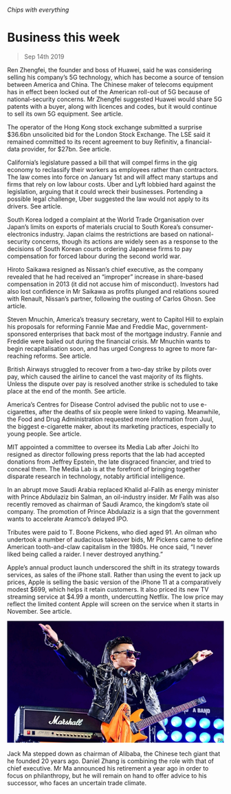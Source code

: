 ###### Chips with everything

# Business this week 

> Sep 14th 2019 

Ren Zhengfei, the founder and boss of Huawei, said he was considering selling his company’s 5G technology, which has become a source of tension between America and China. The Chinese maker of telecoms equipment has in effect been locked out of the American roll-out of 5G because of national-security concerns. Mr Zhengfei suggested Huawei would share 5G patents with a buyer, along with licences and codes, but it would continue to sell its own 5G equipment. See article. 

The operator of the Hong Kong stock exchange submitted a surprise $36.6bn unsolicited bid for the London Stock Exchange. The LSE said it remained committed to its recent agreement to buy Refinitiv, a financial-data provider, for $27bn. See article. 

California’s legislature passed a bill that will compel firms in the gig economy to reclassify their workers as employees rather than contractors. The law comes into force on January 1st and will affect many startups and firms that rely on low labour costs. Uber and Lyft lobbied hard against the legislation, arguing that it could wreck their businesses. Portending a possible legal challenge, Uber suggested the law would not apply to its drivers. See article. 

South Korea lodged a complaint at the World Trade Organisation over Japan’s limits on exports of materials crucial to South Korea’s consumer-electronics industry. Japan claims the restrictions are based on national-security concerns, though its actions are widely seen as a response to the decisions of South Korean courts ordering Japanese firms to pay compensation for forced labour during the second world war. 

Hiroto Saikawa resigned as Nissan’s chief executive, as the company revealed that he had received an “improper” increase in share-based compensation in 2013 (it did not accuse him of misconduct). Investors had also lost confidence in Mr Saikawa as profits plunged and relations soured with Renault, Nissan’s partner, following the ousting of Carlos Ghosn. See article. 

Steven Mnuchin, America’s treasury secretary, went to Capitol Hill to explain his proposals for reforming Fannie Mae and Freddie Mac, government-sponsored enterprises that back most of the mortgage industry. Fannie and Freddie were bailed out during the financial crisis. Mr Mnuchin wants to begin recapitalisation soon, and has urged Congress to agree to more far-reaching reforms. See article. 

British Airways struggled to recover from a two-day strike by pilots over pay, which caused the airline to cancel the vast majority of its flights. Unless the dispute over pay is resolved another strike is scheduled to take place at the end of the month. See article. 

America’s Centres for Disease Control advised the public not to use e-cigarettes, after the deaths of six people were linked to vaping. Meanwhile, the Food and Drug Administration requested more information from Juul, the biggest e-cigarette maker, about its marketing practices, especially to young people. See article. 

MIT appointed a committee to oversee its Media Lab after Joichi Ito resigned as director following press reports that the lab had accepted donations from Jeffrey Epstein, the late disgraced financier, and tried to conceal them. The Media Lab is at the forefront of bringing together disparate research in technology, notably artificial intelligence. 

In an abrupt move Saudi Arabia replaced Khalid al-Falih as energy minister with Prince Abdulaziz bin Salman, an oil-industry insider. Mr Falih was also recently removed as chairman of Saudi Aramco, the kingdom’s state oil company. The promotion of Prince Abdulaziz is a sign that the government wants to accelerate Aramco’s delayed IPO. 

Tributes were paid to T. Boone Pickens, who died aged 91. An oilman who undertook a number of audacious takeover bids, Mr Pickens came to define American tooth-and-claw capitalism in the 1980s. He once said, “I never liked being called a raider. I never destroyed anything.” 

Apple’s annual product launch underscored the shift in its strategy towards services, as sales of the iPhone stall. Rather than using the event to jack up prices, Apple is selling the basic version of the iPhone 11 at a comparatively modest $699, which helps it retain customers. It also priced its new TV streaming service at $4.99 a month, undercutting Netflix. The low price may reflect the limited content Apple will screen on the service when it starts in November. See article. 

![image](images/20190914_wwp001.jpg) 

Jack Ma stepped down as chairman of Alibaba, the Chinese tech giant that he founded 20 years ago. Daniel Zhang is combining the role with that of chief executive. Mr Ma announced his retirement a year ago in order to focus on philanthropy, but he will remain on hand to offer advice to his successor, who faces an uncertain trade climate. 

